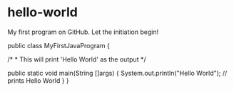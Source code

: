 # hello-world
My first program on GitHub. Let the initiation begin! 


public class MyFirstJavaProgram {

   /* 
    * This will print 'Hello World' as the output
    */

   public static void main(String []args) {
      System.out.println("Hello World"); // prints Hello World
   }
}

